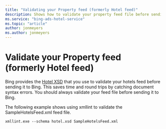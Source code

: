```yaml
---
title: "Validating your Property feed (formerly Hotel feed)"
description: Shows how to validate your property feed file before sending it to Bing.
ms.service: "bing-ads-hotel-service"
ms.topic: "article"
author: jonmeyers
ms.author: jonmeyers
---
```


# Validate your Property feed (formerly Hotel feed)

Bing provides the [Hotel XSD](https://bhacstatic.blob.core.windows.net/schemas/hotelv2_1.xsd) that you use to validate your hotels feed before sending it to Bing. This saves time and round trips by catching document syntax errors. You should always validate your feed file before sending it to Bing.

The following example shows using xmllint to validate the SampleHotelsFeed.xml feed file.

```
xmllint.exe --schema hotel.xsd SampleHotelsFeed.xml
```
